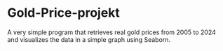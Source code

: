 # Gold-Price-projekt
A very simple program that retrieves real gold prices from 2005 to 2024 and visualizes the data in a simple graph using Seaborn.
